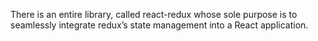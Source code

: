 There is an entire library, called react-redux whose sole purpose is to seamlessly integrate redux’s state management into a React application. 
